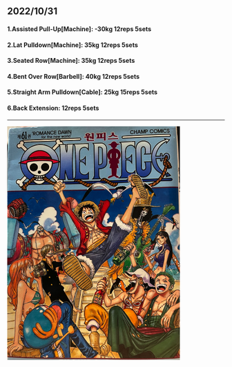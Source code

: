 ## 2022/10/31
#### 1.Assisted Pull-Up\[Machine\]: -30kg 12reps 5sets
#### 2.Lat Pulldown\[Machine\]: 35kg 12reps 5sets
#### 3.Seated Row\[Machine\]: 35kg 12reps 5sets
#### 4.Bent Over Row\[Barbell\]: 40kg 12reps 5sets
#### 5.Straight Arm Pulldown\[Cable\]: 25kg 15reps 5sets
#### 6.Back Extension: 12reps 5sets

---

<img src='../_resources/__061.png' width='400px' />
